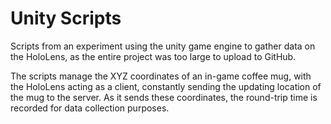 # Unity Scripts
Scripts from an experiment using the unity game engine to gather data on the HoloLens, as the entire project was too large to upload to GitHub.

The scripts manage the XYZ coordinates of an in-game coffee mug, with the HoloLens acting as a client, constantly sending the updating location of the mug to the server.
As it sends these coordinates, the round-trip time is recorded for data collection purposes.
